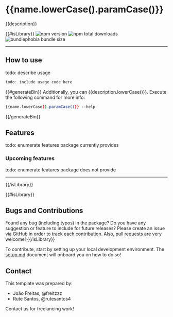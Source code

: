 # {{name.lowerCase().paramCase()}}

{{description}}

{{#isLibrary}}
![npm version](https://badgen.net/npm/v/{{#isOrganization}}@{{author}}/{{/isOrganization}}{{name.lowerCase().paramCase()}}) ![npm total downloads](https://badgen.net/npm/dt/{{#isOrganization}}@{{author}}/{{/isOrganization}}{{name.lowerCase().paramCase()}}) ![bundlephobia bundle size](https://badgen.net/bundlephobia/min/{{#isOrganization}}@{{author}}/{{/isOrganization}}{{name.lowerCase().paramCase()}})

---

## How to use

todo: describe usage

```typescript
todo: include usage code here
```

{{#generateBin}}
Additionally, you can {{description.lowerCase()}}. Execute the following command for more info:

```bash
{{name.lowerCase().paramCase()}} --help
```
{{/generateBin}}

## Features

todo: enumerate features package currently provides

### Upcoming features

todo: enumerate features package does not provide

---
{{/isLibrary}}

{{#isLibrary}}
## Bugs and Contributions

Found any bug (including typos) in the package? Do you have any suggestion 
or feature to include for future releases? Please create an issue via 
GitHub in order to track each contribution. Also, pull requests are very 
welcome!
{{/isLibrary}}

To contribute, start by setting up your local development environment. The [setup.md](setup.md) document will onboard you on how to do so!

## Contact

This template was prepared by:

- João Freitas, @freitzzz
- Rute Santos, @rutesantos4

Contact us for freelancing work!